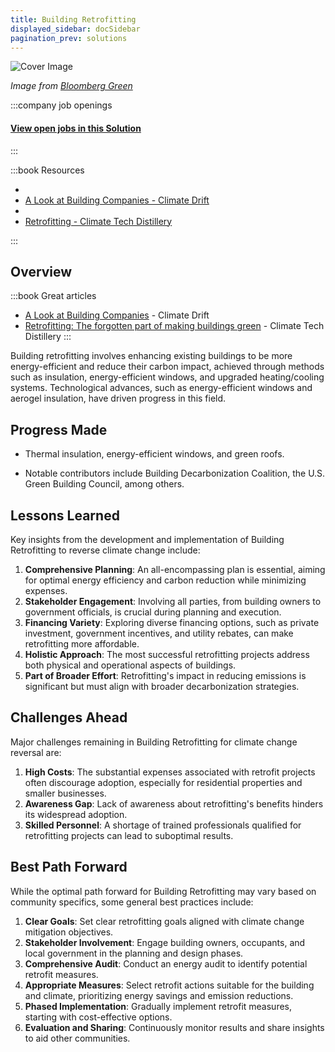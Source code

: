 ```yaml
---
title: Building Retrofitting
displayed_sidebar: docSidebar
pagination_prev: solutions
---
```


![Cover Image](../static/img/building-retrofitting.jpg)

_Image from [Bloomberg Green](https://www.bloomberg.com/sponsors/jll/seven-ways-to-retrofit/)_


:::company job openings
  #### [View open jobs in this Solution](https://climatebase.org/jobs?l=&q=&drawdown_solutions=Building+Retrofitting)
:::

:::book Resources

- <li><a href="https://climatedrift.substack.com/p/a-look-at-building-companies">A Look at Building Companies - Climate Drift</a></li>
- <li><a href="https://www.climatetechdistillery.com/p/27-retrofitting">Retrofitting - Climate Tech Distillery</a></li>
:::

## Overview
:::book Great articles
- [A Look at Building Companies](https://climatedrift.substack.com/p/a-look-at-building-companies) - Climate Drift
- [Retrofitting: The forgotten part of making buildings green](https://www.climatetechdistillery.com/p/27-retrofitting) - Climate Tech Distillery
:::



Building retrofitting involves enhancing existing buildings to be more energy-efficient and reduce their carbon impact, achieved through methods such as insulation, energy-efficient windows, and upgraded heating/cooling systems. Technological advances, such as energy-efficient windows and aerogel insulation, have driven progress in this field.

## Progress Made

- Thermal insulation, energy-efficient windows, and green roofs.

- Notable contributors include Building Decarbonization Coalition, the U.S. Green Building Council, among others.

## Lessons Learned

Key insights from the development and implementation of Building Retrofitting to reverse climate change include:

1. **Comprehensive Planning**: An all-encompassing plan is essential, aiming for optimal energy efficiency and carbon reduction while minimizing expenses.
2. **Stakeholder Engagement**: Involving all parties, from building owners to government officials, is crucial during planning and execution.
3. **Financing Variety**: Exploring diverse financing options, such as private investment, government incentives, and utility rebates, can make retrofitting more affordable.
4. **Holistic Approach**: The most successful retrofitting projects address both physical and operational aspects of buildings.
5. **Part of Broader Effort**: Retrofitting's impact in reducing emissions is significant but must align with broader decarbonization strategies.

## Challenges Ahead

Major challenges remaining in Building Retrofitting for climate change reversal are:

1. **High Costs**: The substantial expenses associated with retrofit projects often discourage adoption, especially for residential properties and smaller businesses.
2. **Awareness Gap**: Lack of awareness about retrofitting's benefits hinders its widespread adoption.
3. **Skilled Personnel**: A shortage of trained professionals qualified for retrofitting projects can lead to suboptimal results.

## Best Path Forward

While the optimal path forward for Building Retrofitting may vary based on community specifics, some general best practices include:

1. **Clear Goals**: Set clear retrofitting goals aligned with climate change mitigation objectives.
2. **Stakeholder Involvement**: Engage building owners, occupants, and local government in the planning and design phases.
3. **Comprehensive Audit**: Conduct an energy audit to identify potential retrofit measures.
4. **Appropriate Measures**: Select retrofit actions suitable for the building and climate, prioritizing energy savings and emission reductions.
5. **Phased Implementation**: Gradually implement retrofit measures, starting with cost-effective options.
6. **Evaluation and Sharing**: Continuously monitor results and share insights to aid other communities.